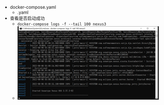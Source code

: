 - docker-compose.yaml
	- .yaml
- 查看是否启动成功
	- `docker-compose logs -f --tail 100 nexus3`
	- ![image.png](../assets/image_1654484789076_0.png)